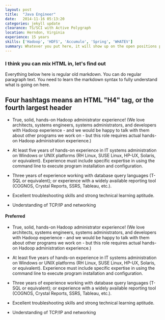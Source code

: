 ```yaml
---
layout: post
title:  "Java Engineer"
date:   2014-11-16 05:13:20
categories: jekyll update
clearance: TS/SCI with Active Polygraph
location: Herndon, Virginia
experience: 15 years
skills: ['Hadoop', 'HDFS', 'Accumulo', 'Spring', 'WHATEV']
summary: Whatever you put here, it will show up on the open positions page as well as being the lead or callout on the actual job page
---
```


<h3>I think you can mix HTML in, let's find out</h3>

Everything below here is regular old markdown. You can do regular paragraph text. You need to learn the markdown syntax to fully understand what is going on here.

## Four hashtags means an HTML "H4" tag, or the fourth largest header

* True, solid, hands-on Hadoop administrator experience! (We love architects, systems engineers, systems administrators, and developers with Hadoop experience - and we would be happy to talk with them about other programs we work on - but this role requires actual hands-on Hadoop administration experience.)

* At least five years of hands-on experience in IT systems administration on Windows or UNIX platforms (RH Linux, SUSE Linux, HP-UX, Solaris, or equivalent). Experience must include specific expertise in using the command line to execute program installation and configuration.

* Three years of experience working with database query languages (T-SQL or equivalent); or experience with a widely available reporting tool (COGNOS, Crystal Reports, SSRS, Tableau, etc.).

* Excellent troubleshooting skills and strong technical learning aptitude.

* Understanding of TCP/IP and networking

#### Preferred

* True, solid, hands-on Hadoop administrator experience! (We love architects, systems engineers, systems administrators, and developers with Hadoop experience - and we would be happy to talk with them about other programs we work on - but this role requires actual hands-on Hadoop administration experience.)

* At least five years of hands-on experience in IT systems administration on Windows or UNIX platforms (RH Linux, SUSE Linux, HP-UX, Solaris, or equivalent). Experience must include specific expertise in using the command line to execute program installation and configuration.

* Three years of experience working with database query languages (T-SQL or equivalent); or experience with a widely available reporting tool (COGNOS, Crystal Reports, SSRS, Tableau, etc.).

* Excellent troubleshooting skills and strong technical learning aptitude.

* Understanding of TCP/IP and networking
